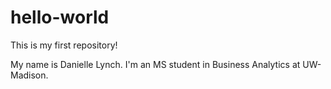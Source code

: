 # hello-world
This is my first repository! 

My name is Danielle Lynch. 
I'm an MS student in Business Analytics at UW-Madison.
